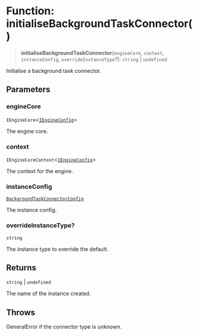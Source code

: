 # Function: initialiseBackgroundTaskConnector()

> **initialiseBackgroundTaskConnector**(`engineCore`, `context`, `instanceConfig`, `overrideInstanceType`?): `string` \| `undefined`

Initialise a background task connector.

## Parameters

### engineCore

`IEngineCore`\<[`IEngineConfig`](../interfaces/IEngineConfig.md)\>

The engine core.

### context

`IEngineCoreContext`\<[`IEngineConfig`](../interfaces/IEngineConfig.md)\>

The context for the engine.

### instanceConfig

[`BackgroundTaskConnectorConfig`](../type-aliases/BackgroundTaskConnectorConfig.md)

The instance config.

### overrideInstanceType?

`string`

The instance type to override the default.

## Returns

`string` \| `undefined`

The name of the instance created.

## Throws

GeneralError if the connector type is unknown.
